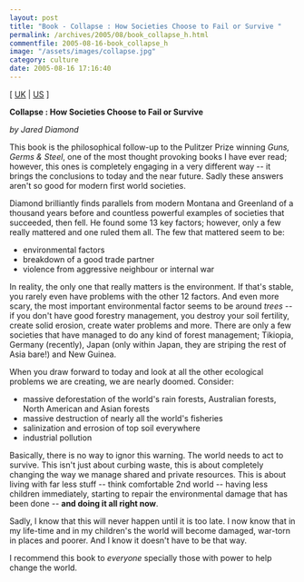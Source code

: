 ```yaml
---
layout: post
title: "Book - Collapse : How Societies Choose to Fail or Survive "
permalink: /archives/2005/08/book_collapse_h.html
commentfile: 2005-08-16-book_collapse_h
image: "/assets/images/collapse.jpg"
category: culture
date: 2005-08-16 17:16:40
---
```


\[ [UK](http://www.amazon.co.uk/exec/obidos/ASIN/0713992867/qid=1126887273/sr=8-1/ref=pd_bbs_1/026-7137165-3530015) | [US](http://www.amazon.com/exec/obidos/tg/detail/-/0670033375/qid=1126887522/sr=1-1/ref=sr_1_1/103-3883285-7475016?v=glance&s=books) \]

**Collapse : How Societies Choose to Fail or Survive**

_by Jared Diamond_

This book is the philosophical follow-up to the Pulitzer Prize winning _Guns, Germs & Steel_, one of the most thought provoking books I have ever read; however, this ones is completely engaging in a very different way -- it brings the conclusions to today and the near future. Sadly these answers aren't so good for modern first world societies.

Diamond brilliantly finds parallels from modern Montana and Greenland of a thousand years before and countless powerful examples of societies that succeeded, then fell. He found some 13 key factors; however, only a few really mattered and one ruled them all. The few that mattered seem to be:

- environmental factors
- breakdown of a good trade partner
- violence from aggressive neighbour or internal war

In reality, the only one that really matters is the environment. If that's stable, you rarely even have problems with the other 12 factors. And even more scary, the most important environmental factor seems to be around _trees_ -- if you don't have good forestry management, you destroy your soil fertility, create solid erosion, create water problems and more. There are only a few societies that have managed to do any kind of forest management; Tikiopia, Germany (recently), Japan (only within Japan, they are striping the rest of Asia bare!) and New Guinea.

When you draw forward to today and look at all the other ecological problems we are creating, we are nearly doomed. Consider:

- massive deforestation of the world's rain forests, Australian forests, North American and Asian forests
- massive destruction of nearly all the world's fisheries
- salinization and errosion of top soil everywhere
- industrial pollution

Basically, there is no way to ignor this warning. The world needs to act to survive. This isn't just about curbing waste, this is about completely changing the way we manage shared and private resources. This is about living with far less stuff -- think comfortable 2nd world -- having less children immediately, starting to repair the environmental damage that has been done -- **and doing it all right now**.

Sadly, I know that this will never happen until it is too late. I now know that in my life-time and in my children's the world will become damaged, war-torn in places and poorer. And I know it doesn't have to be that way.

I recommend this book to _everyone_ specially those with power to help change the world.
